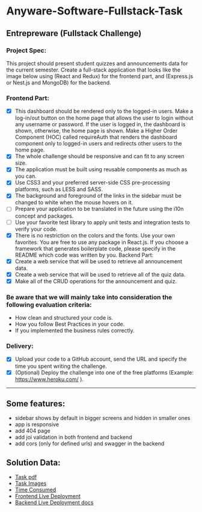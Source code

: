 # Anyware-Software-Fullstack-Task

## Entrepreware (Fullstack Challenge)
### Project Spec:
This project should present student quizzes and announcements data for the current semester.
Create a full-stack application that looks like the image below using (React and Redux) for the frontend part, and
(Express.js or Nest.js and MongoDB) for the backend.

### Frontend Part:
- [X] This dashboard should be rendered only to the logged-in users. Make a log-in/out button on the home page
that allows the user to login without any username or password. If the user is logged in, the dashboard is
shown, otherwise, the home page is shown. Make a Higher Order Component (HOC) called requireAuth that
renders the dashboard component only to logged-in users and redirects other users to the home page.
- [X] The whole challenge should be responsive and can fit to any screen size.
- [X] The application must be built using reusable components as much as you can.
- [X] Use CSS3 and your preferred server-side CSS pre-processing platforms, such as LESS and SASS.
- [X] The background and foreground of the links in the sidebar must be changed to white when the mouse hovers
on it.
- [ ] Prepare your application to be translated in the future using the i10n concept and packages.
- [ ] Use your favorite test library to apply unit tests and integration tests to verify your code.
- [X] There is no restriction on the colors and the fonts. Use your own favorites.
You are free to use any package in React.js. If you choose a framework that generates boilerplate code, please
specify in the README which code was written by you.
Backend Part:
- [X] Create a web service that will be used to retrieve all announcement data.
- [X] Create a web service that will be used to retrieve all of the quiz data.
- [X] Make all of the CRUD operations for the announcement and quiz.

### Be aware that we will mainly take into consideration the following evaluation criteria:
- How clean and structured your code is.
- How you follow Best Practices in your code.
- If you implemented the business rules correctly.

### Delivery:
- [X] Upload your code to a GitHub account, send the URL and specify the time you spent writing the
challenge.
- [X] (Optional) Deploy the challenge into one of the free platforms (Example: https://www.heroku.com/ ).

---

## Some features:
- sidebar shows by default in bigger screens and hidden in smaller ones
- app is responsive
- add 404 page 
- add joi validation in both frontend and backend
- add cors (only for defined urls) and swagger in the backend 

## Solution Data:
- [Task pdf](./Fullstack_Challenge.pdf)
- [Task Images](./img/imgs.md)
- [Time Consumed](https://wakatime.com/@ahmed_m_abdelfatah/projects/dzqikehvsp?start=2023-01-17&end=2023-01-21)
- [Frontend Live Deployment](https://anyware-software-fullstack-task-client.vercel.app)
- [Backend Live Deployment docs](https://anyware-software-fullstack-task-api.onrender.com/docs)